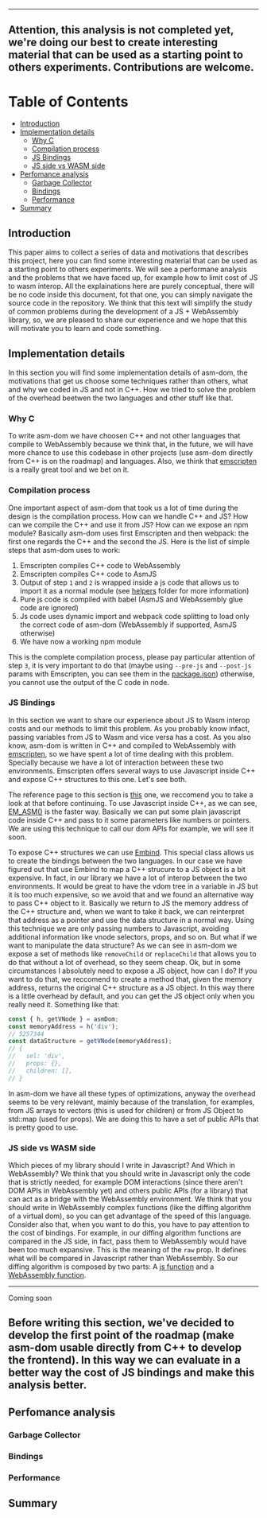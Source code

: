 
---
**Attention, this analysis is not completed yet, we're doing our best to create interesting material that can be used as a starting point to others experiments. Contributions are welcome.**
---


# Table of Contents

- [Introduction](#introduction)
- [Implementation details](#implementation-details)
	- [Why C](#why-c)
	- [Compilation process](#compilation-process)
	- [JS Bindings](#js-bindings)
	- [JS side vs WASM side](#js-side-vs-wasm-side)
- [Perfomance analysis](#perfomance-analysis)
	- [Garbage Collector](#garbage-collector)
	- [Bindings](#bindings)
	- [Performance](#performance)
- [Summary](#summary)

## Introduction
This paper aims to collect a series of data and motivations that describes this project, here you can find some interesting material that can be used as a starting point to others experiments. We will see a performane analysis and the problems that we have faced up, for example how to limit cost of JS to wasm interop. All the explainations here are purely conceptual, there will be no code inside this document, fot that one, you can simply navigate the source code in the repository. We think that this text will simplify the study of common problems during the development of a JS + WebAssembly library, so, we are pleased to share our experience and we hope that this will motivate you to learn and code something.

## Implementation details
In this section you will find some implementation details of asm-dom, the motivations that get us choose some techniques rather than others, what and why we coded in JS and not in C++. How we tried to solve the problem of the overhead beetwen the two languages and other stuff like that.

### Why C
To write asm-dom we have choosen C++ and not other languages that compile to WebAssembly because we think that, in the future, we will have more chance to use this codebase in other projects (use asm-dom directly from C++ is on the roadmap) and languages. Also, we think that [emscripten](http://kripken.github.io/emscripten-site/) is a really great tool and we bet on it.

### Compilation process
One important aspect of asm-dom that took us a lot of time during the design is the compilation process. How can we handle C++ and JS? How can we compile the C++ and use it from JS? How can we expose an npm module?
Basically asm-dom uses first Emscripten and then webpack: the first one regards the C++ and the second the JS.
Here is the list of simple steps that asm-dom uses to work:

1. Emscripten compiles C++ code to WebAssembly
2. Emscripten compiles C++ code to AsmJS
3. Output of step `1` and `2` is wrapped inside a js code that allows us to import it as a normal module (see [helpers](https://github.com/mbasso/asm-dom/tree/master/src/helpers) folder for more information)
4. Pure js code is compiled with babel (AsmJS and WebAssembly glue code are ignored)
5. Js code uses dynamic import and webpack code splitting to load only the correct code of asm-dom (WebAssembly if supported, AsmJS otherwise)
6. We have now a working npm module

This is the complete compilation process, please pay particular attention of step `3`, it is very important to do that (maybe using `--pre-js` and `--post-js` params with Emscripten, you can see them in the [package.json](https://github.com/mbasso/asm-dom/tree/master/package.json)) otherwise, you cannot use the output of the C code in node.

### JS Bindings
In this section we want to share our experience about JS to Wasm interop costs and our methods to limit this problem. As you probably know infact, passing variables from JS to Wasm and vice versa has a cost. As you also know, asm-dom is written in C++ and compiled to WebAssembly with [emscripten](http://kripken.github.io/emscripten-site/), so we have spent a lot of time dealing with this problem. Specially because we have a lot of interaction between these two environments. Emscripten offers several ways to use Javascript inside C++ and expose C++ structures to this one. Let's see both.

The reference page to this section is [this](http://kripken.github.io/emscripten-site/docs/porting/connecting_cpp_and_javascript/Interacting-with-code.html) one, we reccomend you to take a look at that before continuing.
To use Javascript inside C++, as we can see, [EM_ASM()](http://kripken.github.io/emscripten-site/docs/porting/connecting_cpp_and_javascript/Interacting-with-code.html#interacting-with-code-call-javascript-from-native) is the faster way. Basically we can put some plain javascript code inside C++ and pass to it some parameters like numbers or pointers. We are using this technique to call our dom APIs for example, we will see it soon.

To expose C++ structures we can use [Embind](http://kripken.github.io/emscripten-site/docs/porting/connecting_cpp_and_javascript/embind.html#embind-val-guide). This special class allows us to create the bindings between the two languages.
In our case we have figured out that use Embind to map a C++ strucure to a JS object is a bit expensive. In fact, in our library we have a lot of interop between the two environments. It would be great to have the vdom tree in a variable in JS but it is too much expensive, so we avoid that and we found an alternative way to pass C++ object to it. Basically we return to JS the memory address of the C++ structure and, when we want to take it back, we can reinterpret that address as a pointer and use the data structure in a normal way. Using this technique we are only passing numbers to Javascript, avoiding additional information like vnode selectors, props, and so on. But what if we want to manipulate the data structure? As we can see in asm-dom we expose a set of methods like `removeChild` or `replaceChild` that allows you to do that without a lot of overhead, so they seem cheap. Ok, but in some circumstances I absolutely need to expose a JS object, how can I do? If you want to do that, we reccomend to create a method that, given the memory address, returns the original C++ structure as a JS object. In this way there is a little overhead by default, and you can get the JS object only when you really need it. Something like that:

```js
const { h, getVNode } = asmDom;
const memoryAddress = h('div');
// 5257344
const dataStructure = getVNode(memoryAddress);
// {
//   sel: 'div',
//	 props: {},
//	 children: [],
// }
```

In asm-dom we have all these types of optimizations, anyway the overhead seems to be very relevant, mainly because of the translation, for examples, from JS arrays to vectors (this is used for children) or from JS Object to std::map (used for props). We are doing this to have a set of public APIs that is pretty good to use.

### JS side vs WASM side
Which pieces of my library should I write in Javascript? And Which in WebAssembly?
We think that you should write in Javascript only the code that is strictly needed, for example DOM interactions (since there aren't DOM APIs in WebAssembly yet) and others public APIs (for a library) that can act as a bridge with the WebAssembly environment.
We think that you should write in WebAssembly complex functions (like the diffing algorithm of a virtual dom), so you can get advantage of the speed of this language. Consider also that, when you want to do this, you have to pay attention to the cost of bindings. For example, in our diffing algorithm functions are compared in the JS side, in fact, pass them to WebAssembly would have been too much expansive. This is the meaning of the `raw` prop. It defines what will be compared in Javascript rather than WebAssembly. So our diffing algorithm is composed by two parts: A [js function](https://github.com/mbasso/asm-dom/blob/master/src/js/diff.js) and a [WebAssembly function](https://github.com/mbasso/asm-dom/blob/master/src/cpp/Diff/diff.cpp).

---

Coming soon

Before writing this section, we've decided to develop the first point of the roadmap (make asm-dom usable directly from C++ to develop the frontend).
In this way we can evaluate in a better way the cost of JS bindings and make this analysis better.
---

## Perfomance analysis

### Garbage Collector

### Bindings

### Performance

## Summary

